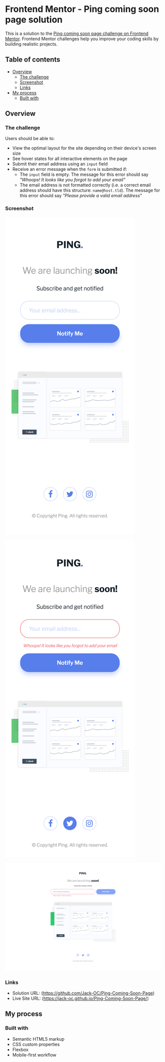 # Frontend Mentor - Ping coming soon page solution

This is a solution to the [Ping coming soon page challenge on Frontend Mentor](https://www.frontendmentor.io/challenges/ping-single-column-coming-soon-page-5cadd051fec04111f7b848da). Frontend Mentor challenges help you improve your coding skills by building realistic projects. 

## Table of contents

- [Overview](#overview)
  - [The challenge](#the-challenge)
  - [Screenshot](#screenshot)
  - [Links](#links)
- [My process](#my-process)
  - [Built with](#built-with)
  

## Overview

### The challenge

Users should be able to:

- View the optimal layout for the site depending on their device's screen size
- See hover states for all interactive elements on the page
- Submit their email address using an `input` field
- Receive an error message when the `form` is submitted if:
	- The `input` field is empty. The message for this error should say *"Whoops! It looks like you forgot to add your email"*
	- The email address is not formatted correctly (i.e. a correct email address should have this structure: `name@host.tld`). The message for this error should say *"Please provide a valid email address"*

### Screenshot

![Mobile View](./screenshots/Mobile-View.png)

![Mobile View Active](./screenshots/Mobile-View-Active.png)

![Desktop View Active](./screenshots/Desktop-View-Active.png)


### Links

- Solution URL: (https://github.com/Jack-OC/Ping-Coming-Soon-Page)
- Live Site URL: (https://jack-oc.github.io/Ping-Coming-Soon-Page/)


## My process

### Built with

- Semantic HTML5 markup
- CSS custom properties
- Flexbox
- Mobile-first workflow
